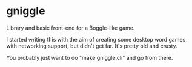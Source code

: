 # gniggle

Library and basic front-end for a Boggle-like game.

I started writing this with the aim of creating some desktop word
games with networking support, but didn't get far.  It's pretty
old and crusty.

You probably just want to do "make gniggle.cli" and go from there.


